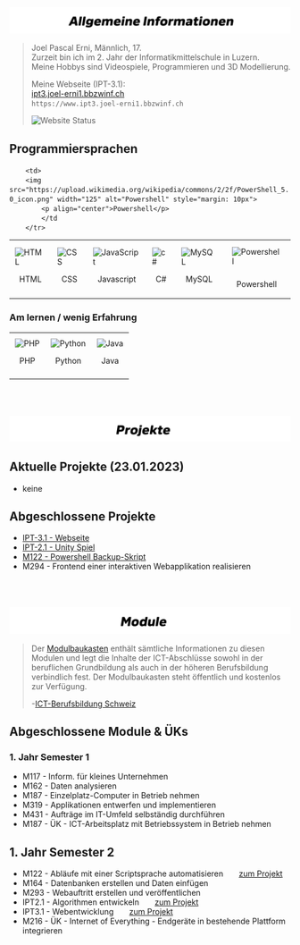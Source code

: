![Allgemein Bild](/Allgemein.png)
>Joel Pascal Erni, Männlich, 17. \
>Zurzeit bin ich im 2. Jahr der Informatikmittelschule in Luzern. \
>Meine Hobbys sind Videospiele, Programmieren und 3D Modellierung.
>
>
>
>Meine Webseite (IPT-3.1): \
>[ipt3.joel-erni1.bbzwinf.ch](https://ipt3.joel-erni1.bbzwinf.ch) \
>```https://www.ipt3.joel-erni1.bbzwinf.ch```
>
>![Website Status](https://img.shields.io/website?down_message=offline&label=Website%20Status&style=for-the-badge&up_message=online&url=https%3A%2F%2Fipt3.joel-erni1.bbzwinf.ch)  

## Programmiersprachen

<table>
	<tr>
    	    <td style="padding:10px;">
			  <img src="https://cdn.jsdelivr.net/gh/devicons/devicon/icons/html5/html5-original.svg" width="125" alt="HTML">  
		    <p align="center">HTML</p>
      	    </td>
            <td style="padding:10px">
            	<img src="https://cdn.jsdelivr.net/gh/devicons/devicon/icons/css3/css3-original.svg" width="125" alt="CSS">
		<p align="center">CSS</p>
            </td>
            <td style="padding:10px">
            	<img src="https://cdn.jsdelivr.net/gh/devicons/devicon/icons/javascript/javascript-original.svg" width="125" alt="JavaScript">
		<p align="center">Javascript</p>
            </td>
    	    <td style="padding:10px">
        	    <img src="https://cdn.jsdelivr.net/gh/devicons/devicon/icons/csharp/csharp-original.svg" width="100" alt="c#">
		    <p align="center">C#</p>
      	    </td>
            <td style="padding:10px">
            	<img src="https://cdn.jsdelivr.net/gh/devicons/devicon/icons/mysql/mysql-original-wordmark.svg" width="125" alt="MySQL">
		    <p align="center">MySQL</p>
            </td>
	    <td>
		<img src="https://upload.wikimedia.org/wikipedia/commons/2/2f/PowerShell_5.0_icon.png" width="125" alt="Powershell" style="margin: 10px">
		    <p align="center">Powershell</p>
            </td
		    
	    <td>
		<img src="https://upload.wikimedia.org/wikipedia/commons/2/2f/PowerShell_5.0_icon.png" width="125" alt="Powershell" style="margin: 10px">
		    <p align="center">Powershell</p>
            </td
        </tr>
</table>

	

### Am lernen / wenig Erfahrung

<table>
	<tr>
    	    <td style="padding:10px">
        	    <img src="https://cdn.jsdelivr.net/gh/devicons/devicon/icons/php/php-original.svg" width="125" alt="PHP">
		    <p align="center">PHP</p>
      	    </td>
            <td style="padding:10px">
            	<img src="https://cdn.jsdelivr.net/gh/devicons/devicon/icons/python/python-original.svg" width="125" alt="Python">
		    <p align="center">Python</p>
            </td>
            <td style="padding:10px">
            	<img src="https://cdn.jsdelivr.net/gh/devicons/devicon/icons/java/java-original.svg" width="125" alt="Java">
		    <p align="center">Java</p>
            </td>
        </tr>
    </table>

\
\
\
![Allgemein Bild](/Projekte.png)
## Aktuelle Projekte (23.01.2023)

- keine

## Abgeschlossene Projekte

 - [IPT-3.1 - Webseite](https://github.com/JoelErni/IPT3.1-Webseite)
 - [IPT-2.1 - Unity Spiel](https://github.com/JoelErni/IPT-2.1-Unity/tree/master)
 - [M122 - Powershell Backup-Skript](https://github.com/JoelErni/M122-Backup)
  - M294 - Frontend einer interaktiven Webapplikation realisieren

\
\
\
![Allgemein Bild](/Module.png)
>Der [Modulbaukasten](https://www.ict-berufsbildung.ch/services/modulbaukasten) enthält sämtliche Informationen zu diesen Modulen und legt die Inhalte der ICT-Abschlüsse sowohl in der beruflichen Grundbildung als auch in der höheren Berufsbildung verbindlich fest. Der Modulbaukasten steht öffentlich und kostenlos zur Verfügung.
>
> -[ICT-Berufsbildung Schweiz](https://www.ict-berufsbildung.ch/)
## Abgeschlossene Module & ÜKs
### 1. Jahr Semester 1

 -  M117 - Inform. für kleines Unternehmen
-   M162 - Daten analysieren
-   M187 - Einzelplatz-Computer in Betrieb nehmen
-   M319 - Applikationen entwerfen und implementieren
-   M431 - Aufträge im IT-Umfeld selbständig durchführen
-   M187 - ÜK - ICT-Arbeitsplatz mit Betriebssystem in Betrieb nehmen

## 1. Jahr Semester 2

 -  M122 - Abläufe mit einer Scriptsprache automatisieren&emsp;&emsp;[zum Projekt](https://github.com/JoelErni/M122-Backup)
-   M164 - Datenbanken erstellen und Daten einfügen
-   M293 - Webauftritt erstellen und veröffentlichen
-   IPT2.1 - Algorithmen entwickeln&emsp;&emsp;[zum Projekt](https://github.com/JoelErni/IPT-2.1-Unity/tree/master)
-   IPT3.1 - Webentwicklung&emsp;&emsp;[zum Projekt](https://github.com/JoelErni/IPT3.1-Webseite)
-   M216 - ÜK - Internet of Everything - Endgeräte in bestehende Plattform integrieren

